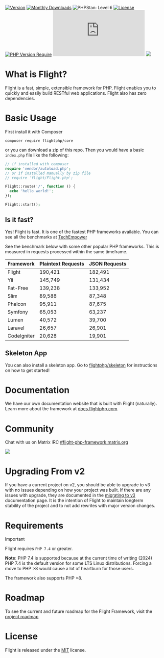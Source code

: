 [![Version](https://poser.pugx.org/flightphp/core/version)](https://packagist.org/packages/flightphp/core)
[![Monthly Downloads](https://poser.pugx.org/flightphp/core/d/monthly)](https://packagist.org/packages/flightphp/core)
![PHPStan: Level 6](https://img.shields.io/badge/PHPStan-level%206-brightgreen.svg?style=flat)
[![License](https://poser.pugx.org/flightphp/core/license)](https://packagist.org/packages/flightphp/core)
[![PHP Version Require](https://poser.pugx.org/flightphp/core/require/php)](https://packagist.org/packages/flightphp/core)
![Matrix](https://img.shields.io/matrix/flight-php-framework%3Amatrix.org?server_fqdn=matrix.org&style=social&logo=matrix)
[![](https://dcbadge.limes.pink/api/server/https://discord.gg/Ysr4zqHfbX)](https://discord.gg/Ysr4zqHfbX)

# What is Flight?

Flight is a fast, simple, extensible framework for PHP. Flight enables you to
quickly and easily build RESTful web applications. Flight also has zero dependencies.

# Basic Usage

First install it with Composer

```
composer require flightphp/core
```

or you can download a zip of this repo. Then you would have a basic `index.php` file like the following:

```php
// if installed with composer
require 'vendor/autoload.php';
// or if installed manually by zip file
// require 'flight/Flight.php';

Flight::route('/', function () {
  echo 'hello world!';
});

Flight::start();
```

## Is it fast?

Yes! Flight is fast. It is one of the fastest PHP frameworks available. You can see all the benchmarks at [TechEmpower](https://www.techempower.com/benchmarks/#section=data-r18&hw=ph&test=frameworks)

See the benchmark below with some other popular PHP frameworks. This is measured in requests processed within the same timeframe. 

| Framework | Plaintext Requests| JSON Requests|
| --------- | ------------ | ------------ |
| Flight      | 190,421    | 182,491 |
| Yii         | 145,749    | 131,434 |
| Fat-Free    | 139,238	   | 133,952 |
| Slim        | 89,588     | 87,348  |
| Phalcon     | 95,911     | 87,675  |
| Symfony     | 65,053     | 63,237  |
| Lumen	      | 40,572     | 39,700  |
| Laravel     | 26,657     | 26,901  |
| CodeIgniter | 20,628     | 19,901  |

## Skeleton App

You can also install a skeleton app. Go to [flightphp/skeleton](https://github.com/flightphp/skeleton) for instructions on how to get started!

# Documentation

We have our own documentation website that is built with Flight (naturally). Learn more about the framework at [docs.flightphp.com](https://docs.flightphp.com).

# Community

Chat with us on Matrix IRC [#flight-php-framework:matrix.org](https://matrix.to/#/#flight-php-framework:matrix.org)

[![](https://dcbadge.limes.pink/api/server/https://discord.gg/Ysr4zqHfbX)](https://discord.gg/Ysr4zqHfbX)

# Upgrading From v2

If you have a current project on v2, you should be able to upgrade to v3 with no issues depending on how your project was built. If there are any issues with upgrade, they are documented in the [migrating to v3](https://docs.flightphp.com/learn/migrating-to-v3) documentation page. It is the intention of Flight to maintain longterm stability of the project and to not add rewrites with major version changes.

# Requirements

> [!IMPORTANT]
> Flight requires `PHP 7.4` or greater.

**Note:** PHP 7.4 is supported because at the current time of writing (2024) PHP 7.4 is the default version for some LTS Linux distributions. Forcing a move to PHP >8 would cause a lot of heartburn for those users.

The framework also supports PHP >8.

# Roadmap

To see the current and future roadmap for the Flight Framework, visit the [project roadmap](https://github.com/orgs/flightphp/projects/1/views/1)

# License

Flight is released under the [MIT](http://docs.flightphp.com/license) license.
